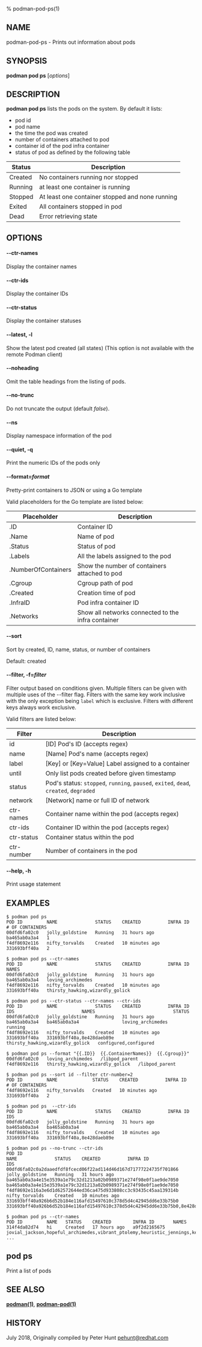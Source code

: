 % podman-pod-ps(1)

## NAME
podman\-pod\-ps - Prints out information about pods

## SYNOPSIS
**podman pod ps** [*options*]

## DESCRIPTION
**podman pod ps** lists the pods on the system.
By default it lists:

 * pod id
 * pod name
 * the time the pod was created
 * number of containers attached to pod
 * container id of the pod infra container
 * status of pod as defined by the following table

|  **Status**  | **Description**                                 |
| ------------ | ------------------------------------------------|
| Created      | No containers running nor stopped               |
| Running      | at least one container is running               |
| Stopped      | At least one container stopped and none running |
| Exited       | All containers stopped in pod                   |
| Dead         | Error retrieving state                          |


## OPTIONS

#### **--ctr-names**

Display the container names

#### **--ctr-ids**

Display the container IDs

#### **--ctr-status**

Display the container statuses

#### **--latest**, **-l**

Show the latest pod created (all states) (This option is not available with the remote Podman client)

#### **--noheading**

Omit the table headings from the listing of pods.

#### **--no-trunc**

Do not truncate the output (default *false*).

#### **--ns**

Display namespace information of the pod

#### **--quiet**, **-q**

Print the numeric IDs of the pods only

#### **--format**=*format*

Pretty-print containers to JSON or using a Go template

Valid placeholders for the Go template are listed below:

|   **Placeholder**   | **Description**                                                                                 |
| ------------------- | ----------------------------------------------------------------------------------------------- |
| .ID                 | Container ID                                                                                    |
| .Name               | Name of pod                                                                                     |
| .Status             | Status of pod                                                                                   |
| .Labels             | All the labels assigned to the pod                                                              |
| .NumberOfContainers | Show the number of containers attached to pod                                                   |
| .Cgroup             | Cgroup path of pod                                                                              |
| .Created            | Creation time of pod                                                                            |
| .InfraID            | Pod infra container ID                                                                          |
| .Networks           | Show all networks connected to the infra container                                              |

#### **--sort**

Sort by created, ID, name, status, or number of containers

Default: created

#### **--filter**, **-f**=*filter*

Filter output based on conditions given.
Multiple filters can be given with multiple uses of the --filter flag.
Filters with the same key work inclusive with the only exception being
`label` which is exclusive. Filters with different keys always work exclusive.

Valid filters are listed below:

| **Filter** | **Description**                                                                       |
| ---------- | ------------------------------------------------------------------------------------- |
| id         | [ID] Pod's ID (accepts regex)                                                         |
| name       | [Name] Pod's name (accepts regex)                                                     |
| label      | [Key] or [Key=Value] Label assigned to a container                                    |
| until      | Only list pods created before given timestamp                                         |
| status     | Pod's status: `stopped`, `running`, `paused`, `exited`, `dead`, `created`, `degraded` |
| network    | [Network] name or full ID of network                                                  |
| ctr-names  | Container name within the pod (accepts regex)                                         |
| ctr-ids    | Container ID within the pod (accepts regex)                                           |
| ctr-status | Container status within the pod                                                       |
| ctr-number | Number of containers in the pod                                                       |

#### **--help**, **-h**

Print usage statement

## EXAMPLES

```
$ podman pod ps
POD ID         NAME              STATUS    CREATED          INFRA ID       # OF CONTAINERS
00dfd6fa02c0   jolly_goldstine   Running   31 hours ago     ba465ab0a3a4   1
f4df8692e116   nifty_torvalds    Created   10 minutes ago   331693bff40a   2
```

```
$ podman pod ps --ctr-names
POD ID         NAME              STATUS    CREATED          INFRA ID       NAMES
00dfd6fa02c0   jolly_goldstine   Running   31 hours ago     ba465ab0a3a4   loving_archimedes
f4df8692e116   nifty_torvalds    Created   10 minutes ago   331693bff40a   thirsty_hawking,wizardly_golick
```

```
$ podman pod ps --ctr-status --ctr-names --ctr-ids
POD ID         NAME              STATUS    CREATED          INFRA ID       IDS                         NAMES                             STATUS
00dfd6fa02c0   jolly_goldstine   Running   31 hours ago     ba465ab0a3a4   ba465ab0a3a4                loving_archimedes                 running
f4df8692e116   nifty_torvalds    Created   10 minutes ago   331693bff40a   331693bff40a,8e428daeb89e   thirsty_hawking,wizardly_golick   configured,configured
```

```
$ podman pod ps --format "{{.ID}}  {{.ContainerNames}}  {{.Cgroup}}"
00dfd6fa02c0   loving_archimedes   /libpod_parent
f4df8692e116   thirsty_hawking,wizardly_golick   /libpod_parent
```

```
$ podman pod ps --sort id --filter ctr-number=2
POD ID         NAME             STATUS    CREATED          INFRA ID       # OF CONTAINERS
f4df8692e116   nifty_torvalds   Created   10 minutes ago   331693bff40a   2
```

```
$ podman pod ps  --ctr-ids
POD ID         NAME              STATUS    CREATED          INFRA ID       IDS
00dfd6fa02c0   jolly_goldstine   Running   31 hours ago     ba465ab0a3a4   ba465ab0a3a4
f4df8692e116   nifty_torvalds    Created   10 minutes ago   331693bff40a   331693bff40a,8e428daeb89e
```

```
$ podman pod ps --no-trunc --ctr-ids
POD ID                                                             NAME              STATUS    CREATED          INFRA ID                                                           IDS
00dfd6fa02c0a2daaedfdf8fcecd06f22ad114d46d167d71777224735f701866   jolly_goldstine   Running   31 hours ago     ba465ab0a3a4e15e3539a1e79c32d1213a02b0989371e274f98e0f1ae9de7050   ba465ab0a3a4e15e3539a1e79c32d1213a02b0989371e274f98e0f1ae9de7050
f4df8692e116a3e6d1d62572644ed36ca475d933808cc3c93435c45aa139314b   nifty_torvalds    Created   10 minutes ago   331693bff40a926b6d52b184e116afd15497610c378d5d4c42945dd6e33b75b0   331693bff40a926b6d52b184e116afd15497610c378d5d4c42945dd6e33b75b0,8e428daeb89e69b71e7916a13accfb87d122889442b5c05c2d99cf94a3230e9d
```

```
$ podman pod ps --ctr-names
POD ID         NAME   STATUS    CREATED        INFRA ID       NAMES
314f4da82d74   hi     Created   17 hours ago   a9f2d2165675   jovial_jackson,hopeful_archimedes,vibrant_ptolemy,heuristic_jennings,keen_raman,hopeful_newton,mystifying_bose,silly_lalande,serene_lichterman ...
```

## pod ps
Print a list of pods

## SEE ALSO
**[podman(1)](podman.1.md)**, **[podman-pod(1)](podman-pod.1.md)**

## HISTORY
July 2018, Originally compiled by Peter Hunt <pehunt@redhat.com>
